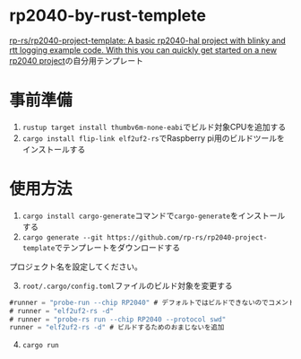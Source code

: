 # rp2040-by-rust-templete
[rp-rs/rp2040-project-template: A basic rp2040-hal project with blinky and rtt logging example code. With this you can quickly get started on a new rp2040 project](https://github.com/rp-rs/rp2040-project-template)の自分用テンプレート

# 事前準備
1. ```rustup target install thumbv6m-none-eabi```でビルド対象CPUを追加する
2. ```cargo install flip-link elf2uf2-rs```でRaspberry pi用のビルドツールをインストールする

# 使用方法
1. ```cargo install cargo-generate```コマンドで```cargo-generate```をインストールする
2. ```cargo generate --git https://github.com/rp-rs/rp2040-project-template```でテンプレートをダウンロードする

プロジェクト名を設定してください。

3. ```root/.cargo/config.toml```ファイルのビルド対象を変更する
```rust
#runner = "probe-run --chip RP2040" # デフォルトではビルドできないのでコメントアウト
# runner = "elf2uf2-rs -d"
# runner = "probe-rs run --chip RP2040 --protocol swd"
runner = "elf2uf2-rs -d" # ビルドするためのおまじないを追加
```
4. ```cargo run```